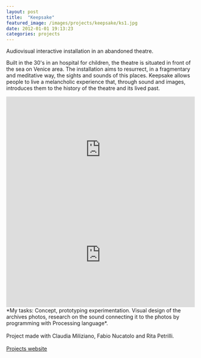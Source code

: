 ```yaml
---
layout: post
title:  "Keepsake"
featured_image: /images/projects/keepsake/ks1.jpg
date: 2012-01-01 19:13:23
categories: projects
---
```



Audiovisual interactive installation in an abandoned theatre.

Built in the 30's in an hospital for children, the theatre is situated in front of the sea on Venice area.
The installation aims to resurrect, in a fragmentary and meditative way, the sights and sounds of this places. Keepsake allows people to live a melancholic experience that, through sound and images, introduces them to the history of the theatre and its lived past.
<br>
<iframe src="https://player.vimeo.com/video/44879867" width="100%" height="281" frameborder="0" webkitallowfullscreen mozallowfullscreen allowfullscreen></iframe>
<br>
<iframe src="https://player.vimeo.com/video/44877426" width="100%" height="281" frameborder="0" webkitallowfullscreen mozallowfullscreen allowfullscreen></iframe>
<br>
*My tasks: Concept, prototyping experimentation. Visual design of the archives photos, research on the sound connecting it to the photos by programming with Processing language*.
<br>
<br>
Project made with Claudia Miliziano, Fabio Nucatolo and Rita Petrilli.
<br>
<br>
<a href="http://www.interaction-venice.net/iuav11-12lab2/projects/keepsake/" target="_blank" class="button">Projects website</a>

